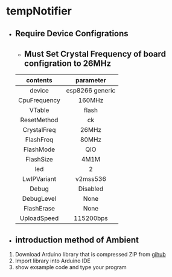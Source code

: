 # tempNotifier

- ## Require Device Configrations
    - ## Must Set Crystal Frequency of board configration to __**26MHz**__
    |contents|parameter|
    |:---:|:--:|
    |device|esp8266 generic|   
    |CpuFrequency|160MHz|
    |VTable|flash|
    |ResetMethod|ck|
    |CrystalFreq|26MHz|
    |FlashFreq|80MHz|
    |FlashMode|QIO|
    |FlashSize|4M1M|
    |led|2|
    |LwIPVariant|v2mss536|
    |Debug|Disabled|
    |DebugLevel|None|
    |FlashErase|None|  
    |UploadSpeed|115200bps|

- ## introduction method of Ambient

1. Download Arduino library that is compressed ZIP from [gihub](https://github.com/AmbientDataInc/Ambient_ESP8266_lib)
2. Import library into Arduino IDE
3. show exsample code and type your program